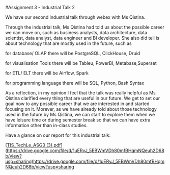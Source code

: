 #Assignment 3 - Industrial Talk 2
<p>We have our second industrial talk through webex with Ms Qistina. </p>
<p>Through the industrial talk, Ms Qistina had told us about the possible career we can move on, such as business analysts, data architecture, data scientist, data analyst, data engineer and BI developer. She also did tell is about technology that are mostly used in the future, such as 
<p>for database/ OLAP there will be PostgreSQL, ClickHouse, Druid <p/>
<p>for visualisation Tools there will be Tableu, PowerBI, Metabase,Superset</p>
 <p>for ETL/ ELT there will be Airflow, Spark</p>
 <p>for programming language there will be SQL, Python, Bash Syntax </p>
 <p>As a reflection, in my opinion I feel that the talk was really helpful as Ms Qistina clarified every thing that are useful in our future. We get to set our goal now to any possible career that we are interested in and started focusing on it. Morever, as we have already told about those technology used in the future by Ms Qistina, we can start to explore them when we have leisure time or during semester break so that we can have extra information other than in-class studies.</p>

<p>Have a glance on our report for this industrial talk:</p>

[[TIS_TechLe_ASG3 (3).pdf](https://github.com/miqbaltariq/SECP1513/files/14033204/TIS_TechLe_ASG3.3.pdf)](https://drive.google.com/file/d/1uERvJ_5EBWmVDh80mfBHqmNQeuh2D68b/view?usp=sharing)https://drive.google.com/file/d/1uERvJ_5EBWmVDh80mfBHqmNQeuh2D68b/view?usp=sharing
